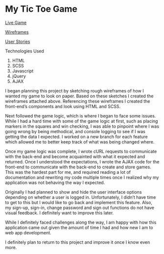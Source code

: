 # My Tic Toe Game

[Live Game](https://www.gabescarbrough.github.io/tic-tac-toe)

[Wireframes](https://www.github.com/gabescarbrough/tic-tac-toe/tree/master/wireframes)

[User Stories](https://www.github.com/gabescarbrough/tic-tac-toe/tree/master/user-stories)

Technologies Used

1.  HTML
1.  SCSS
1.  Javascript
1.  jQuery
1.  AJAX

I began planning this project by sketching rough wireframes of how I wanted my
game to look on paper. Based on these sketches I created the wireframes attached
above. Referencing these wireframes I created the front-end’s components and
look using HTML and SCSS.

Next followed the game logic, which is where I began to face some issues. While
I had a hard time with some of the game logic at first, such as placing markers
in the squares and win checking, I was able to pinpoint where I was going wrong
by being methodical, and console logging to see if I was getting the data I
expected. I worked on a new branch for each feature which allowed me to better
 keep track of what was being changed where.

Once my game logic was complete, I wrote cURL requests to communicate with the
back-end and become acquainted with what it expected and returned. Once I
understood the expectations, I wrote the AJAX code for the front-end to
communicate with the back-end to create and store games. This was the hardest
part for me, and required reading a lot of documentation and rewriting my
code multiple times once I realized why my application was not behaving the way
I expected.

Originally I had planned to show and hide the user interface options depending
on whether a user is logged in. Unfortunately, I didn’t have time to get to this
but I would like to go back and implement this feature. Also, my sign-up,
sign-in, change password and sign out functions do not have visual feedback.
I definitely want to improve this later.

While I definitely faced challenges along the way, I am happy with how this
application came out given the amount of time I had and how new I am to web app
development.

I definitely plan to return to this project and improve it once I know
even more.
